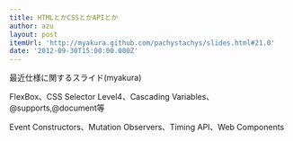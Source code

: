```yaml
---
title: HTMLとかCSSとかAPIとか
author: azu
layout: post
itemUrl: 'http://myakura.github.com/pachystachys/slides.html#21.0'
date: '2012-09-30T15:00:00.000Z'
---
```

最近仕様に関するスライド(myakura)

FlexBox、CSS Selector Level4、Cascading Variables、@supports,@document等

Event Constructors、Mutation Observers、Timing API、Web Components




